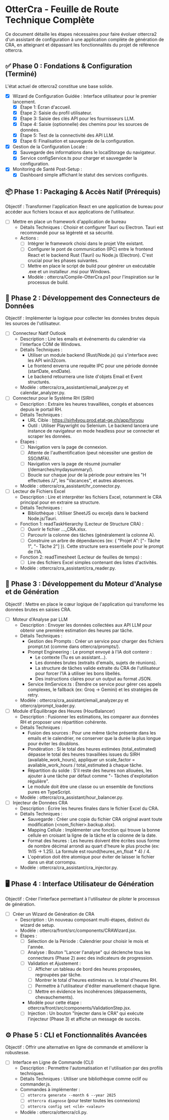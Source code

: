# OtterCra - Feuille de Route Technique Complète

Ce document détaille les étapes nécessaires pour faire évoluer ottercra2 d'un assistant de configuration à une application complète de génération de CRA, en atteignant et dépassant les fonctionnalités du projet de référence ottercra.

## ✅ Phase 0 : Fondations & Configuration (Terminé)
L'état actuel de ottercra2 constitue une base solide.
- [x] Wizard de Configuration Guidée : Interface utilisateur pour le premier lancement.
  - [x] Étape 1: Écran d'accueil.
  - [x] Étape 2: Saisie du profil utilisateur.
  - [x] Étape 3: Saisie des clés API pour les fournisseurs LLM.
  - [x] Étape 4: Saisie (optionnelle) des chemins pour les sources de données.
  - [x] Étape 5: Test de la connectivité des API LLM.
  - [x] Étape 6: Finalisation et sauvegarde de la configuration.
- [x] Gestion de la Configuration Locale :
  - [x] Sauvegarde des informations dans le localStorage du navigateur.
  - [x] Service configService.ts pour charger et sauvegarder la configuration.
- [x] Monitoring de Santé Post-Setup :
  - [x] Dashboard simple affichant le statut des services configurés.

## 📦 Phase 1 : Packaging & Accès Natif (Prérequis)
Objectif : Transformer l'application React en une application de bureau pour accéder aux fichiers locaux et aux applications de l'utilisateur.
- [ ] Mettre en place un framework d'application de bureau
  - Détails Techniques : Choisir et configurer Tauri ou Electron. Tauri est recommandé pour sa légèreté et sa sécurité.
  - Actions :
    - [ ] Intégrer le framework choisi dans le projet Vite existant.
    - [ ] Configurer le pont de communication (IPC) entre le frontend React et le backend Rust (Tauri) ou Node.js (Electron). C'est crucial pour les phases suivantes.
    - [ ] Mettre en place le script de build pour générer un exécutable .exe et un installeur .msi pour Windows.
    - Modèle : ottercra/Compile-OtterCra.ps1 pour l'inspiration sur le processus de build.

## 🔌 Phase 2 : Développement des Connecteurs de Données
Objectif : Implémenter la logique pour collecter les données brutes depuis les sources de l'utilisateur.
- [ ] Connecteur Natif Outlook
  - Description : Lire les emails et événements du calendrier via l'interface COM de Windows.
  - Détails Techniques :
    - Utiliser un module backend (Rust/Node.js) qui s'interface avec les API win32com.
    - Le frontend enverra une requête IPC pour une période donnée (startDate, endDate).
    - Le backend retournera une liste d'objets Email et Event structurés.
  - Modèle : ottercra/cra_assistant/email_analyzer.py et calendar_analyzer.py.
- [ ] Connecteur pour le Système RH (SIRH)
  - Description : Extraire les heures travaillées, congés et absences depuis le portail RH.
  - Détails Techniques :
    - URL Cible : https://sirh4you.prod.etat-ge.ch/app/foryou
    - Outil : Utiliser Playwright ou Selenium. Le backend lancera une instance de navigateur en mode headless pour se connecter et scraper les données.
  - Étapes :
    - [ ] Navigation vers la page de connexion.
    - [ ] Attente de l'authentification (peut nécessiter une gestion de SSO/MFA).
    - [ ] Navigation vers la page de résumé journalier (/demarches/mydaysummary/).
    - [ ] Boucle sur chaque jour de la période pour extraire les "H effectuées /J", les "Vacances", et autres absences.
  - Modèle : ottercra/cra_assistant/hr_connector.py.
- [ ] Lecteur de Fichiers Excel
  - Description : Lire et interpréter les fichiers Excel, notamment le CRA principal pour en extraire sa structure.
  - Détails Techniques :
    - Bibliothèque : Utiliser SheetJS ou exceljs dans le backend Node.js/Tauri.
  - Fonction 1: readTaskHierarchy (Lecteur de Structure CRA) :
    - [ ] Ouvrir le fichier ..._CRA.xlsx.
    - [ ] Parcourir la colonne des tâches (généralement la colonne A).
    - [ ] Construire un arbre de dépendances (ex: { "Projet A": ["- Tâche 1", "- Tâche 2"] }). Cette structure sera essentielle pour le prompt de l'IA.
  - Fonction 2: readTimesheet (Lecteur de feuilles de temps) :
    - [ ] Lire des fichiers Excel simples contenant des listes d'activités.
  - Modèle : ottercra/cra_assistant/cra_reader.py.

## 🤖 Phase 3 : Développement du Moteur d'Analyse et de Génération
Objectif : Mettre en place le cœur logique de l'application qui transforme les données brutes en saisies CRA.
- [ ] Moteur d'Analyse par LLM
  - Description : Envoyer les données collectées aux API LLM pour obtenir une première estimation des heures par tâche.
  - Détails Techniques :
    - Gestion des Prompts : Créer un service pour charger des fichiers prompt.txt (comme dans ottercra/prompts/).
    - Prompt Engineering : Le prompt envoyé à l'IA doit contenir :
      - Le contexte (Tu es un assistant...).
      - Les données brutes (extraits d'emails, sujets de réunions).
      - La structure de tâches valide extraite du CRA de l'utilisateur pour forcer l'IA à utiliser les bons libellés.
      - Des instructions claires pour un output au format JSON.
    - Service llmService.ts : Étendre ce service pour gérer ces appels complexes, le fallback (ex: Groq -> Gemini) et les stratégies de retry.
  - Modèle : ottercra/cra_assistant/email_analyzer.py et ottercra/prompt_loader.py.
- [ ] Module d'Équilibrage des Heures (HourBalancer)
  - Description : Fusionner les estimations, les comparer aux données RH et proposer une répartition cohérente.
  - Détails Techniques :
    - Fusion des sources : Pour une même tâche présente dans les emails et le calendrier, ne conserver que la durée la plus longue pour éviter les doublons.
    - Pondération : Si le total des heures estimées (total_estimated) dépasse le total des heures travaillées issues du SIRH (available_work_hours), appliquer un scale_factor = available_work_hours / total_estimated à chaque tâche.
    - Répartition du solde : S'il reste des heures non allouées, les ajouter à une tâche par défaut comme "- Tâches d'exploitation régulière".
    - Le module doit être une classe ou un ensemble de fonctions pures en TypeScript.
  - Modèle : ottercra/cra_assistant/hour_balancer.py.
- [ ] Injecteur de Données CRA
  - Description : Écrire les heures finales dans le fichier Excel du CRA.
  - Détails Techniques :
    - Sauvegarde : Créer une copie du fichier CRA original avant toute modification (<nom_fichier>.backup.xlsx).
    - Mapping Cellule : Implémenter une fonction qui trouve la bonne cellule en croisant la ligne de la tâche et la colonne de la date.
    - Format des heures : Les heures doivent être écrites sous forme de nombre décimal arrondi au quart d'heure le plus proche (ex: 1h15 -> 1.25). La formule est round(heures_en_float * 4) / 4.
    - L'opération doit être atomique pour éviter de laisser le fichier dans un état corrompu.
  - Modèle : ottercra/cra_assistant/cra_injector.py.

## 🖥️ Phase 4 : Interface Utilisateur de Génération
Objectif : Créer l'interface permettant à l'utilisateur de piloter le processus de génération.
- [ ] Créer un Wizard de Génération de CRA
  - Description : Un nouveau composant multi-étapes, distinct du wizard de setup.
  - Modèle : ottercra/front/src/components/CRAWizard.jsx.
  - Étapes :
    - [ ] Sélection de la Période : Calendrier pour choisir le mois et l'année.
    - [ ] Analyse : Bouton "Lancer l'analyse" qui déclenche tous les connecteurs (Phase 2) avec des indicateurs de progression.
    - [ ] Validation et Ajustement :
      - [ ] Afficher un tableau de bord des heures proposées, regroupées par tâche.
      - [ ] Montrer le total d'heures estimées vs. le total d'heures RH.
      - [ ] Permettre à l'utilisateur d'éditer manuellement chaque ligne.
      - [ ] Mettre en évidence les incohérences (dépassements, chevauchements).
    - Modèle pour cette étape : ottercra/front/src/components/ValidationStep.jsx.
    - [ ] Injection : Un bouton "Injecter dans le CRA" qui exécute l'injecteur (Phase 3) et affiche un message de succès.

## ⚙️ Phase 5 : CLI et Fonctionnalités Avancées
Objectif : Offrir une alternative en ligne de commande et améliorer la robustesse.
- [ ] Interface en Ligne de Commande (CLI)
  - Description : Permettre l'automatisation et l'utilisation par des profils techniques.
  - Détails Techniques : Utiliser une bibliothèque comme oclif ou commander.js.
  - Commandes à implémenter :
    - [ ] `ottercra generate --month 6 --year 2025`
    - [ ] `ottercra diagnose` (pour tester toutes les connexions)
    - [ ] `ottercra config set <clé> <valeur>`
  - Modèle : ottercra/ottercra/cli.py.
